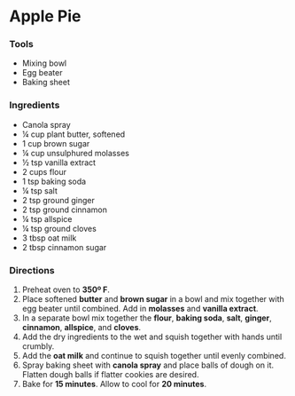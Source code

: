 # Apple Pie
### Tools
- Mixing bowl
- Egg beater
- Baking sheet
### Ingredients
- Canola spray
- ¼ cup plant butter, softened
- 1 cup brown sugar
- ¼ cup unsulphured molasses
- ½ tsp vanilla extract
- 2 cups flour
- 1 tsp baking soda
- ¼ tsp salt
- 2 tsp ground ginger
- 2 tsp ground cinnamon
- ¼ tsp allspice
- ¼ tsp ground cloves
- 3 tbsp oat milk
- 2 tbsp cinnamon sugar

### Directions
1. Preheat oven to **350º F**.
2. Place softened **butter** and **brown sugar** in a bowl and mix together with egg beater until combined. Add in **molasses** and **vanilla extract**.
3. In a separate bowl mix together the **flour**, **baking soda**, **salt**, **ginger**, **cinnamon**, **allspice**, and **cloves**.
4. Add the dry ingredients to the wet and squish together with hands until crumbly.
5. Add the **oat milk** and continue to squish together until evenly combined.
6. Spray baking sheet with **canola spray** and place balls of dough on it. Flatten dough balls if flatter cookies are desired.
7. Bake for **15 minutes**. Allow to cool for **20 minutes**.